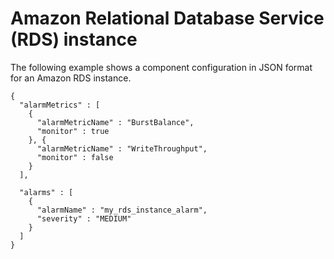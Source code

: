 # Amazon Relational Database Service \(RDS\) instance<a name="component-configuration-examples-rds"></a>

The following example shows a component configuration in JSON format for an Amazon RDS instance\.

```
{
  "alarmMetrics" : [
    {
      "alarmMetricName" : "BurstBalance",
      "monitor" : true
    }, {
      "alarmMetricName" : "WriteThroughput",
      "monitor" : false
    }
  ],

  "alarms" : [
    {
      "alarmName" : "my_rds_instance_alarm",
      "severity" : "MEDIUM"
    }
  ]
}
```